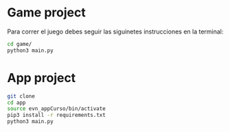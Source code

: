 # Game project

Para correr el juego debes seguir las siguinetes instrucciones en la terminal:


```sh
cd game/
python3 main.py
```


# App project

```sh
git clone
cd app
source evn_appCurso/bin/activate
pip3 install -r requirements.txt
python3 main.py
```